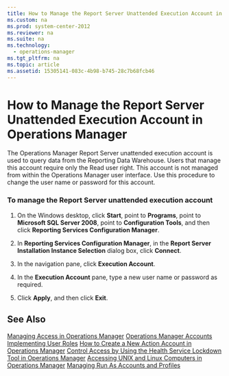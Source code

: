 ```yaml
---
title: How to Manage the Report Server Unattended Execution Account in Operations Manager
ms.custom: na
ms.prod: system-center-2012
ms.reviewer: na
ms.suite: na
ms.technology: 
  - operations-manager
ms.tgt_pltfrm: na
ms.topic: article
ms.assetid: 15305141-083c-4b98-b745-28c7b68fcb46
---
```

# How to Manage the Report Server Unattended Execution Account in Operations Manager
The Operations Manager Report Server unattended execution account is used to query data from the Reporting Data Warehouse. Users that manage this account require only the Read user right. This account is not managed from within the Operations Manager user interface. Use this procedure to change the user name or password for this account.

### To manage the Report Server unattended execution account

1.  On the Windows desktop, click **Start**, point to **Programs**, point to **Microsoft SQL Server 2008**, point to **Configuration Tools**, and then click **Reporting Services Configuration Manager**.

2.  In **Reporting Services Configuration Manager**, in the **Report Server Installation Instance Selection** dialog box, click **Connect**.

3.  In the navigation pane, click **Execution Account**.

4.  In the **Execution Account** pane, type a new user name or password as required.

5.  Click **Apply**, and then click **Exit**.

## See Also
[Managing Access in Operations Manager](Managing-Access-in-Operations-Manager.md)
[Operations Manager Accounts](Operations-Manager-Accounts.md)
[Implementing User Roles](Implementing-User-Roles.md)
[How to Create a New Action Account in Operations Manager](How-to-Create-a-New-Action-Account-in-Operations-Manager.md)
[Control Access by Using the Health Service Lockdown Tool in Operations Manager](Control-Access-by-Using-the-Health-Service-Lockdown-Tool-in-Operations-Manager.md)
[Accessing UNIX and Linux Computers in Operations Manager](Accessing-UNIX-and-Linux-Computers-in-Operations-Manager.md)
[Managing Run As Accounts and Profiles](Managing-Run-As-Accounts-and-Profiles.md)



